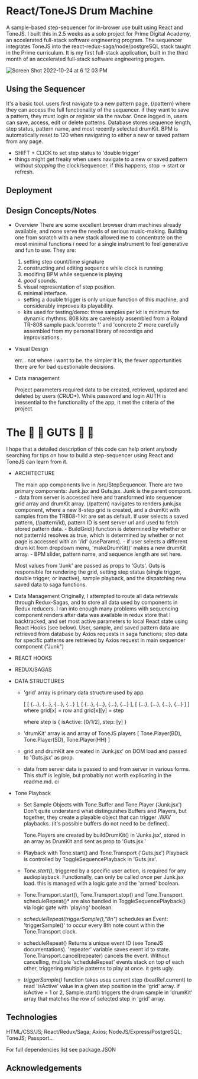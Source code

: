 
# React/ToneJS Drum Machine

  A sample-based step-sequencer for in-brower use built using React and ToneJS. I built this in 2.5 weeks as a solo project for Prime Digital Academy, an accelerated full-stack software engineering program. The sequencer integrates ToneJS into the react-redux-saga/node/postgreSQL stack taught in the Prime curriculum. It is my first full-stack application, built in the third month of an accelerated full-stack software engineering progam.

![Screen Shot 2022-10-24 at 6 12 03 PM](https://user-images.githubusercontent.com/104224468/197886282-3505e6fa-8e39-48ea-800b-7580a372f1f1.png)

## Using the Sequencer

  It's a basic tool. users first navigate to a new pattern page, (/pattern) where they can access the full functionality of the sequencer. if they want to save a pattern, they must login or register via the navbar. Once logged in, users can save, access, edit or delete patterns. Database stores sequence length, step status, pattern name, and most recently selected drumKit. BPM is automatically reset to 120 when navigating to either a new or saved pattern from any page.

  * SHIFT + CLICK to set step status to 'double trigger'
  * things might get freaky when users navigate to a new or saved pattern without *stopping* the clock/sequencer. if this happens, stop -> start or refresh.

## Deployment



## Design Concepts/Notes

* Overview 
    There are some excellent browser drum machines already available, and none serve the needs of serious music-making. Building one from scratch with a new stack allowed me to concentrate on the most minimal functions *i* need for a single instrument to feel generative and fun to use. They are:

    1. setting step count/time signature
    2. constructing and editing sequence while clock is running
    3. modifing BPM while sequence is playing
    4. *good* sounds.
    5. visual representation of step position.
    6. minimal interface.

  - setting a double trigger is only unique function of this machine, and considerably improves its playability.
  - kits used for testing/demo: three samples per kit is minimum for dynamic rhythms. 808 kits are carelessly assembled from a Roland TR-808 sample pack.'conrete 1' and 'concrete 2' more carefully assembled from my personal library of recordigs and improvisations..

* Visual Design

    err... not where i want to be. the simpler it is, the fewer opportunities there are for bad questionable decisions.

* Data management

    Project parameters required data to be created, retrieved, updated and deleted by users (*C*R*U*D*). While password and login AUTH is inessential to the functionality of the app, it met the criteria of the project.

# The 🦑 🦗 GUTS 🦐 🐙 

   I hope that a detailed description of this code can help orient anybody searching for tips on how to build a step-sequencer using React and ToneJS can learn from it.

* ARCHITECTURE

    The main app components live in /src/StepSequencer. There are two primary components: Junk.jsx and Guts.jsx.
    Junk is the parent compont.
      - data from server is accessed here and transformed into sequencer grid array and drumKit array. (/pattern) navigates to renders junk.jsx component, where a new 8-step grid is created, and a drumKit with samples from the TR808-1 kit are set as default. If user selects a saved pattern, (/pattern/id), pattern ID is sent server url and used to fetch stored pattern data.
      - BuildGrid() function is determined by whether or not patternId resolves as  true, which is determined by whether or not page is accessed with an '/id' (useParams).
      - if user selects a different drum kit from dropdown menu, 'makeDrumKit()' makes a new drumKit array.
      - BPM slider, pattern name, and sequence length are set here.

    Most values from 'Junk' are passed as props to 'Guts'. Guts is responsible for rendering the grid, setting step status (single trigger, double trigger, or inactive), sample playback, and the dispatching new saved data to saga functions.

* Data Management
   Originally, I attempted to route all data retrievals through Redux-Sagas, and to store all data used by components in Redux reducers. I ran into enough many problems with sequencing component renders after data was available in redux store that I backtracked, and set most active parameters to local React state using React Hooks (see below). User, sample, and saved pattern data are retrieved from database by Axios requests in saga functions; step data for specific patterns are retrieved by Axios request in main sequencer component ("Junk")

* REACT HOOKS

* REDUX/SAGAS

* DATA STRUCTURES

  - 'grid' array is primary data structure used by app. 

      [ 
      [ {...}, {...}, {...}, {...} ],
      [ {...}, {...}, {...}, {...} ],
      [ {...}, {...}, {...}, {...} ]
      ]
    where grid[x] = row and grid[x][y] = step

    where step is
    {
      isActive: [0/1/2],
      step: [y]
    }

  - 'drumKit' array is and array of ToneJS players
    [
      Tone.Player(BD),
      Tone.Player(SD),
      Tone.Player(HH)
    ]

  - grid and drumKit are created in 'Junk.jsx' on DOM load and passed to 'Guts.jsx' as prop.

  - data from server
    data is passed to and from server in various forms. This stuff is legible, but probably not worth explicating in the readme.md. ci

* Tone Playback

    - Set Sample Objects with Tone.Buffer and Tone.Player ('Junk.jsx')
      Don't quite understand what distinguishes Buffers and Players, but together, they create a playable object that can trigger .WAV playbacks. (it's possible buffers do not need to be defined).

      Tone.Players are created by buildDrumKit() in 'Junks.jsx', stored in an array as DrumKit and sent as prop to 'Guts.jsx.'

    - Playback with Tone.start() and Tone.Transport ('Guts.jsx')
      Playback is controlled by ToggleSequencePlayback in 'Guts.jsx'.

    - *Tone.start()*, triggered by a specific user action, is required for any    audioplayback. Functionally, can only be called *once* per Junk.jsx load. this is managed with a logic gate and the 'armed' boolean.

    * Tone.Transport.start(), Tone.Transport.stop() and Tone.Transport.    scheduleRepeat()* are also handled in ToggleSequencePlayback() via logic  gate  with 'playing' boolean.

    - *scheduleRepeat(triggerSample(),"8n")* schedules an Event: 'triggerSample()'  to occur every 8th note count within the Tone.Transport clock.

    - scheduleRepeat() Returns a unique event ID (see ToneJS documentations). 'repeater' variable saves event id to state. 
    Tone.Transport.cancel(repeater) cancels the event. Without cancelling, multiple 'scheduleRepeat' events stack on top of each other, triggering multiple patterns to play at once. it gets ugly.

    - *triggerSample()* function takes uses current step (beatRef.current) to read 'isActive' value in a given step position in the 'grid' array. if isActive = 1 or 2, Sample.start() triggers the drum sample in 'drumKit' array that matches the row of selected step in 'grid' array.

## Technologies

  HTML/CSS/JS; React/Redux/Saga; Axios; NodeJS/Express/PostgreSQL; ToneJS; Passport...

  For full dependencies list see package.JSON

## Acknowledgements
